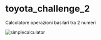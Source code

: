 # toyota_challenge_2
Calcolatore operazioni basilari tra 2 numeri

![simplecalculator](https://github.com/JoHassan/toyota_challenge_2/assets/85934238/25a35805-8618-46a2-92a6-5df5bdcfdb69)
